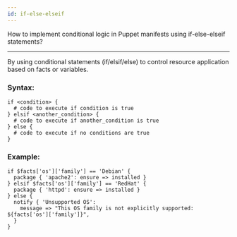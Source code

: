 ```yaml
---
id: if-else-elseif
---
```


How to implement conditional logic in Puppet manifests using if-else-elseif statements?

---

By using conditional statements (if/elsif/else) to control resource application based on facts or variables.

### Syntax:
```puppet
if <condition> {
  # code to execute if condition is true
} elsif <another_condition> {
  # code to execute if another_condition is true
} else {
  # code to execute if no conditions are true
}
```

### Example:
```puppet
if $facts['os']['family'] == 'Debian' {
  package { 'apache2': ensure => installed }
} elsif $facts['os']['family'] == 'RedHat' {
  package { 'httpd': ensure => installed }
} else {
  notify { 'Unsupported OS':
    message => "This OS family is not explicitly supported: ${facts['os']['family']}",
  }
}
```
